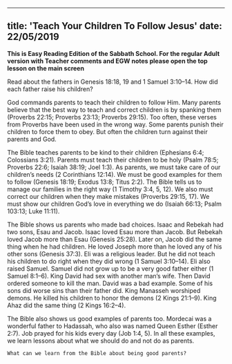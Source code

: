 ---
title: 'Teach Your Children To Follow Jesus'
date: 22/05/2019
--

**This is Easy Reading Edition of the Sabbath School. For the regular Adult version with Teacher comments and EGW notes please open the top lesson on the main screen**

Read about the fathers in Genesis 18:18, 19 and 1 Samuel 3:10–14. How did each father raise his children?

God commands parents to teach their children to follow Him. Many parents believe that the best way to teach and correct children is by spanking them (Proverbs 22:15; Proverbs 23:13; Proverbs 29:15). Too often, these verses from Proverbs have been used in the wrong way. Some parents punish their children to force them to obey. But often the children turn against their parents and God. 

The Bible teaches parents to be kind to their children (Ephesians 6:4; Colossians 3:21). Parents must teach their children to be holy (Psalm 78:5; Proverbs 22:6; Isaiah 38:19; Joel 1:3). As parents, we must take care of our children’s needs (2 Corinthians 12:14). We must be good examples for them to follow (Genesis 18:19; Exodus 13:8; Titus 2:2). The Bible tells us to manage our families in the right way (1 Timothy 3:4, 5, 12). We also must correct our children when they make mistakes (Proverbs 29:15, 17). We must show our children God’s love in everything we do (Isaiah 66:13; Psalm 103:13; Luke 11:11).
 
The Bible shows us parents who made bad choices. Isaac and Rebekah had two sons, Esau and Jacob. Isaac loved Esau more than Jacob. But Rebekah loved Jacob more than Esau (Genesis 25:28). Later on, Jacob did the same thing when he had children. He loved Joseph more than he loved any of his other sons (Genesis 37:3). Eli was a religious leader. But he did not teach his children to do right when they did wrong (1 Samuel 3:10–14). Eli also raised Samuel. Samuel did not grow up to be a very good father either (1 Samuel 8:1–6). King David had sex with another man’s wife. Then David ordered someone to kill the man. David was a bad example. Some of his sons did worse sins than their father did. King Manasseh worshiped demons. He killed his children to honor the demons (2 Kings 21:1–9). King Ahaz did the same thing (2 Kings 16:2–4).

The Bible also shows us good examples of parents too. Mordecai was a wonderful father to Hadassah, who also was named Queen Esther (Esther 2:7). Job prayed for his kids every day (Job 1:4, 5). In all these examples, we learn lessons about what we should do and not do as parents. 

`What can we learn from the Bible about being good parents?`